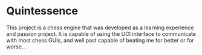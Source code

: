 # Quintessence

This project is a chess engine that was developed as a learning experience and passion project. It is capable of using the UCI interface to communicate with most chess GUIs, and well past capable of beating me for better or for worse...
